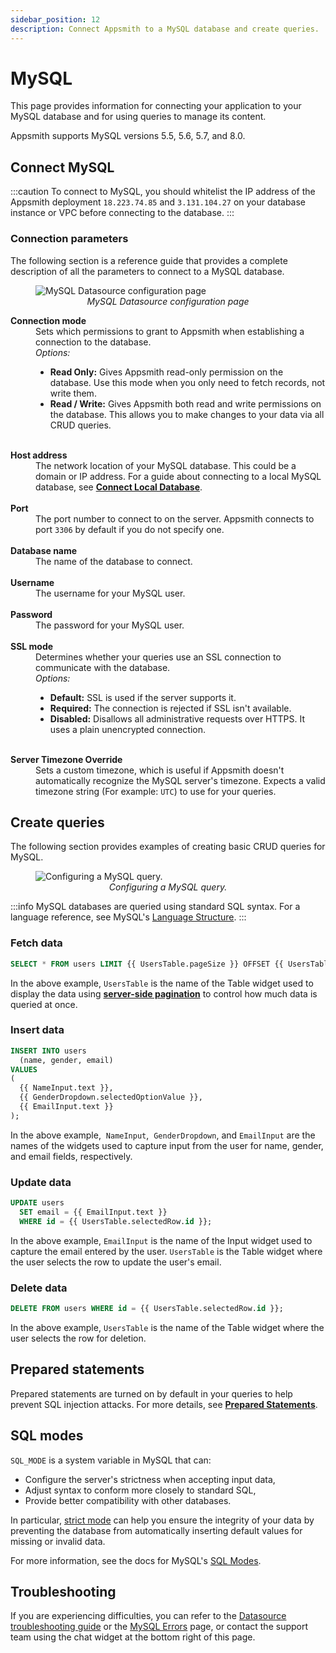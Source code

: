```yaml
---
sidebar_position: 12
description: Connect Appsmith to a MySQL database and create queries.
---
```

# MySQL

This page provides information for connecting your application to your MySQL database and for using queries to manage its content.

Appsmith supports MySQL versions 5.5, 5.6, 5.7, and 8.0.

## Connect MySQL

:::caution
To connect to MySQL, you should whitelist the IP address of the Appsmith deployment `18.223.74.85` and `3.131.104.27` on your database instance or VPC before connecting to the database.
:::

### Connection parameters

The following section is a reference guide that provides a complete description of all the parameters to connect to a MySQL database.

<figure>
  <img src="/img/mysql-datasource-config.png" style= {{width:"100%", height:"auto"}} alt="MySQL Datasource configuration page"/>
  <figcaption align = "center"><i>MySQL Datasource configuration page</i></figcaption>
</figure>

<dl>
  <dt><b>Connection mode</b></dt>
  <dd>Sets which permissions to grant to Appsmith when establishing a connection to the database.</dd>
  <dd><i>Options:</i>
    <ul>
      <li><b>Read Only:</b> Gives Appsmith read-only permission on the database. Use this mode when you only need to fetch records, not write them.</li>
      <li><b>Read / Write:</b> Gives Appsmith both read and write permissions on the database. This allows you to make changes to your data via all CRUD queries.</li>
    </ul>
  </dd><br />

  <dt><b>Host address</b></dt>
  <dd>The network location of your MySQL database. This could be a domain or IP address. For a guide about connecting to a local MySQL database, see <a href="/connect-data/how-to-guides/how-to-work-with-local-apis-on-appsmith"><b>Connect Local Database</b></a>.</dd><br />

  <dt><b>Port</b></dt>
  <dd>The port number to connect to on the server. Appsmith connects to port <code>3306</code> by default if you do not specify one.</dd><br />

  <dt><b>Database name</b></dt>
  <dd>The name of the database to connect.</dd><br />

  <dt><b>Username</b></dt>
  <dd>The username for your MySQL user.
  </dd><br />

  <dt><b>Password</b></dt>
  <dd>The password for your MySQL user.
  </dd><br />

  <dt><b>SSL mode</b></dt>
  <dd>Determines whether your queries use an SSL connection to communicate with the database.</dd>
  <dd><i>Options:</i>
    <ul>
      <li><b>Default:</b> SSL is used if the server supports it.</li>
      <li><b>Required:</b> The connection is rejected if SSL isn't available.</li>
      <li><b>Disabled:</b> Disallows all administrative requests over HTTPS. It uses a plain unencrypted connection.</li>
    </ul>
  </dd><br />

  <dt><b>Server Timezone Override</b></dt>
  <dd>Sets a custom timezone, which is useful if Appsmith doesn't automatically recognize the MySQL server's timezone. Expects a valid timezone string (For example: <code>UTC</code>) to use for your queries.
  </dd>
</dl>

## Create queries

The following section provides examples of creating basic CRUD queries for MySQL.

<figure>
  <img src="/img/mysql-query-config.png" style={{width: "100%", height: "auto"}} alt="Configuring a MySQL query." />
  <figcaption align="center"><i>Configuring a MySQL query.</i></figcaption>
</figure>

:::info
MySQL databases are queried using standard SQL syntax. For a language reference, see MySQL's [Language Structure](https://dev.mysql.com/doc/refman/8.0/en/language-structure.html).
:::

### Fetch data

```sql
SELECT * FROM users LIMIT {{ UsersTable.pageSize }} OFFSET {{ UsersTable.pageOffset }};
```

In the above example, `UsersTable` is the name of the Table widget used to display the data using [**server-side pagination**](/reference/widgets/table#server-side-pagination) to control how much data is queried at once.


### Insert data

```sql
INSERT INTO users
  (name, gender, email)
VALUES
(
  {{ NameInput.text }},
  {{ GenderDropdown.selectedOptionValue }},
  {{ EmailInput.text }}
);
```

In the above example,  `NameInput`,  `GenderDropdown`,  and `EmailInput` are the names of the widgets used to capture input from the user for name, gender, and email fields, respectively.

### Update data

```sql
UPDATE users
  SET email = {{ EmailInput.text }}
  WHERE id = {{ UsersTable.selectedRow.id }};
```

In the above example, `EmailInput` is the name of the Input widget used to capture the email entered by the user. `UsersTable` is the Table widget where the user selects the row to update the user's email.

### Delete data

```sql
DELETE FROM users WHERE id = {{ UsersTable.selectedRow.id }};
```

In the above example, `UsersTable` is the name of the Table widget where the user selects the row for deletion.

## Prepared statements

Prepared statements are turned on by default in your queries to help prevent SQL injection attacks. For more details, see [**Prepared Statements**](/connect-data/concepts/how-to-use-prepared-statements).

## SQL modes

```SQL_MODE``` is a system variable in MySQL that can:

* Configure the server's strictness when accepting input data,
* Adjust syntax to conform more closely to standard SQL,
* Provide better compatibility with other databases.

In particular, [strict mode](https://dev.mysql.com/doc/refman/8.0/en/sql-mode.html#sql-mode-strict) can help you ensure the integrity of your data by preventing the database from automatically inserting default values for missing or invalid data.

For more information, see the docs for MySQL's [SQL Modes](https://dev.mysql.com/doc/refman/8.0/en/sql-mode.html).

## Troubleshooting

If you are experiencing difficulties, you can refer to the [Datasource troubleshooting guide](/help-and-support/troubleshooting-guide/action-errors/datasource-errors) or the [MySQL Errors](/help-and-support/troubleshooting-guide/action-errors/mysql-plugin-errors) page, or contact the support team using the chat widget at the bottom right of this page.